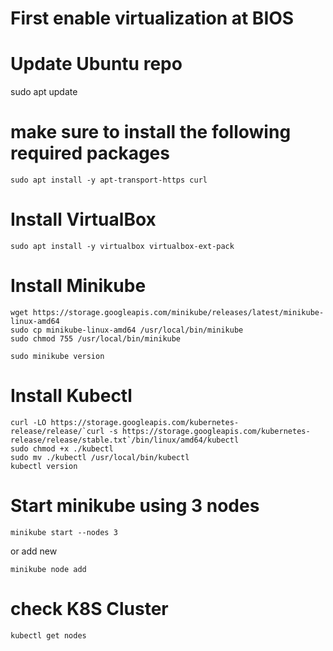 # First enable virtualization at BIOS

# Update Ubuntu repo
sudo apt update

# make sure to install the following required packages
```
sudo apt install -y apt-transport-https curl
```
# Install VirtualBox
```
sudo apt install -y virtualbox virtualbox-ext-pack
```
# Install Minikube
```
wget https://storage.googleapis.com/minikube/releases/latest/minikube-linux-amd64
sudo cp minikube-linux-amd64 /usr/local/bin/minikube
sudo chmod 755 /usr/local/bin/minikube

sudo minikube version
```
# Install Kubectl
```
curl -LO https://storage.googleapis.com/kubernetes-release/release/`curl -s https://storage.googleapis.com/kubernetes-release/release/stable.txt`/bin/linux/amd64/kubectl
sudo chmod +x ./kubectl
sudo mv ./kubectl /usr/local/bin/kubectl
kubectl version
```
# Start minikube using 3 nodes
```
minikube start --nodes 3
```
or add new 
```
minikube node add
```
# check K8S Cluster
```
kubectl get nodes
```
